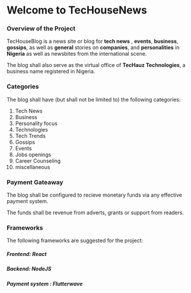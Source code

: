 # Welcome to **TecHouseNews**

### Overview of the Project

TecHouseBlog is a news site or blog for **tech news** , **events**, **business**, **gossips**, as well as **general** stories on **companies**, and **personalities** in **Nigeria** as well as newsbites from the international scene.

The blog shall also serve as the virtual office of **TecHauz Technologies**, a business name registered in Nigeria.

### Categories

The blog shall have (but shall not be limited to) the following categories:

1. Tech News
2. Business
3. Personality focus
4. Technologies
5. Tech Trends
6. Gossips
7. Events
8. Jobs openings
9. Career Counseling
10. miscellaneous

### Payment Gateaway

The blog shall be configured to recieve monetary funds via any effective payment system.

The funds shall be revenue from adverts, grants or support from readers.

### Frameworks

The following frameworks are suggested for the project:

##### Frontend: *React*

##### Backend: *NodeJS*

##### Payment system : *Flutterwave*
